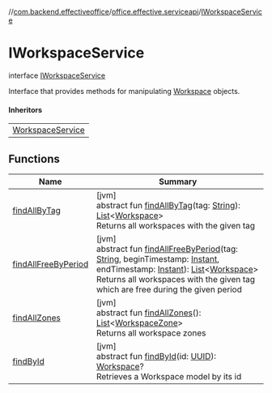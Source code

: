 //[com.backend.effectiveoffice](IdeaProjects/labs-office-elevator/effectiveOfficeBackend/documentation/gfm/index.md)/[office.effective.serviceapi](IdeaProjects/labs-office-elevator/effectiveOfficeBackend/documentation/gfm/com.backend.effectiveoffice/office.effective.serviceapi/index.md)/[IWorkspaceService](IdeaProjects/labs-office-elevator/effectiveOfficeBackend/documentation/gfm/com.backend.effectiveoffice/office.effective.serviceapi/-i-workspace-service/index.md)

# IWorkspaceService

interface [IWorkspaceService](IdeaProjects/labs-office-elevator/effectiveOfficeBackend/documentation/gfm/com.backend.effectiveoffice/office.effective.serviceapi/-i-workspace-service/index.md)

Interface that provides methods for manipulating [Workspace](IdeaProjects/labs-office-elevator/effectiveOfficeBackend/documentation/gfm/com.backend.effectiveoffice/office.effective.model/-workspace/index.md) objects.

#### Inheritors

| |
|---|
| [WorkspaceService](IdeaProjects/labs-office-elevator/effectiveOfficeBackend/documentation/gfm/com.backend.effectiveoffice/office.effective.features.workspace.service/-workspace-service/index.md) |

## Functions

| Name | Summary |
|---|---|
| [findAllByTag](IdeaProjects/labs-office-elevator/effectiveOfficeBackend/documentation/gfm/com.backend.effectiveoffice/office.effective.serviceapi/-i-workspace-service/find-all-by-tag.md) | [jvm]<br>abstract fun [findAllByTag](IdeaProjects/labs-office-elevator/effectiveOfficeBackend/documentation/gfm/com.backend.effectiveoffice/office.effective.serviceapi/-i-workspace-service/find-all-by-tag.md)(tag: [String](https://kotlinlang.org/api/latest/jvm/stdlib/kotlin/-string/index.html)): [List](https://kotlinlang.org/api/latest/jvm/stdlib/kotlin.collections/-list/index.html)&lt;[Workspace](IdeaProjects/labs-office-elevator/effectiveOfficeBackend/documentation/gfm/com.backend.effectiveoffice/office.effective.model/-workspace/index.md)&gt;<br>Returns all workspaces with the given tag |
| [findAllFreeByPeriod](IdeaProjects/labs-office-elevator/effectiveOfficeBackend/documentation/gfm/com.backend.effectiveoffice/office.effective.serviceapi/-i-workspace-service/find-all-free-by-period.md) | [jvm]<br>abstract fun [findAllFreeByPeriod](IdeaProjects/labs-office-elevator/effectiveOfficeBackend/documentation/gfm/com.backend.effectiveoffice/office.effective.serviceapi/-i-workspace-service/find-all-free-by-period.md)(tag: [String](https://kotlinlang.org/api/latest/jvm/stdlib/kotlin/-string/index.html), beginTimestamp: [Instant](https://docs.oracle.com/javase/8/docs/api/java/time/Instant.html), endTimestamp: [Instant](https://docs.oracle.com/javase/8/docs/api/java/time/Instant.html)): [List](https://kotlinlang.org/api/latest/jvm/stdlib/kotlin.collections/-list/index.html)&lt;[Workspace](IdeaProjects/labs-office-elevator/effectiveOfficeBackend/documentation/gfm/com.backend.effectiveoffice/office.effective.model/-workspace/index.md)&gt;<br>Returns all workspaces with the given tag which are free during the given period |
| [findAllZones](IdeaProjects/labs-office-elevator/effectiveOfficeBackend/documentation/gfm/com.backend.effectiveoffice/office.effective.serviceapi/-i-workspace-service/find-all-zones.md) | [jvm]<br>abstract fun [findAllZones](IdeaProjects/labs-office-elevator/effectiveOfficeBackend/documentation/gfm/com.backend.effectiveoffice/office.effective.serviceapi/-i-workspace-service/find-all-zones.md)(): [List](https://kotlinlang.org/api/latest/jvm/stdlib/kotlin.collections/-list/index.html)&lt;[WorkspaceZone](IdeaProjects/labs-office-elevator/effectiveOfficeBackend/documentation/gfm/com.backend.effectiveoffice/office.effective.model/-workspace-zone/index.md)&gt;<br>Returns all workspace zones |
| [findById](IdeaProjects/labs-office-elevator/effectiveOfficeBackend/documentation/gfm/com.backend.effectiveoffice/office.effective.serviceapi/-i-workspace-service/find-by-id.md) | [jvm]<br>abstract fun [findById](IdeaProjects/labs-office-elevator/effectiveOfficeBackend/documentation/gfm/com.backend.effectiveoffice/office.effective.serviceapi/-i-workspace-service/find-by-id.md)(id: [UUID](https://docs.oracle.com/javase/8/docs/api/java/util/UUID.html)): [Workspace](IdeaProjects/labs-office-elevator/effectiveOfficeBackend/documentation/gfm/com.backend.effectiveoffice/office.effective.model/-workspace/index.md)?<br>Retrieves a Workspace model by its id |
